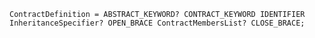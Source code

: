 <!-- This file is generated automatically by infrastructure scripts. Please don't edit by hand. -->

```{ .ebnf .slang-ebnf #ContractDefinition }
ContractDefinition = ABSTRACT_KEYWORD? CONTRACT_KEYWORD IDENTIFIER InheritanceSpecifier? OPEN_BRACE ContractMembersList? CLOSE_BRACE;
```
